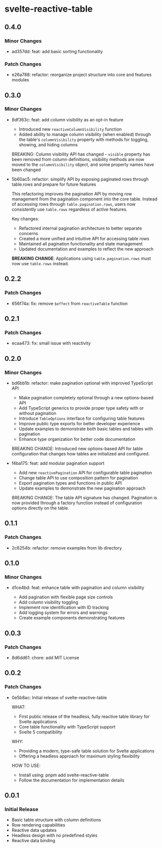 # svelte-reactive-table

## 0.4.0

### Minor Changes

- ad357dd: feat: add basic sorting functionality

### Patch Changes

- e26a788: refactor: reorganize project structure into core and features modules

## 0.3.0

### Minor Changes

- 8df363c: feat: add column visibility as an opt-in feature

  - Introduced new `reactiveColumnVisibility` function
  - Added ability to manage column visibility (when enabled) through the table's `columnVisibility` property with methods for toggling, showing, and hiding columns

  BREAKING: Column visibility API has changed - `visible` property has been removed from column definitions, visibility methods are now moved to the `columnVisibility` object, and some property names have been changed

- 5b60ac5: refactor: simplify API by exposing paginated rows through table.rows and prepare for future features

  This refactoring improves the pagination API by moving row management from the pagination component into the core table. Instead of accessing rows through `table.pagination.rows`, users now consistently use `table.rows` regardless of active features.

  Key changes:

  - Refactored internal pagination architecture to better separate concerns
  - Created a more unified and intuitive API for accessing table rows
  - Maintained all pagination functionality and state management
  - Updated documentation and examples to reflect the new approach

  **BREAKING CHANGE**: Applications using `table.pagination.rows` must now use `table.rows` instead.

## 0.2.2

### Patch Changes

- 656f74a: fix: remove `$effect` from `reactiveTable` function

## 0.2.1

### Patch Changes

- ecaa473: fix: small issue with reactivity

## 0.2.0

### Minor Changes

- bd6bb1b: refactor: make pagination optional with improved TypeScript API

  - Make pagination completely optional through a new options-based API
  - Add TypeScript generics to provide proper type safety with or without pagination
  - Introduce `TableOptions` interface for configuring table features
  - Improve public type exports for better developer experience
  - Update examples to demonstrate both basic tables and tables with pagination
  - Enhance type organization for better code documentation

  BREAKING CHANGE: Introduced new options-based API for table configuration that changes how tables are initialized and configured.

- f4ba175: feat: add modular pagination support

  - Add new `reactivePagination` API for configurable table pagination
  - Change table API to use composition pattern for pagination
  - Export pagination types and functions in public API
  - Update examples to demonstrate the new pagination approach

  BREAKING CHANGE: The table API signature has changed. Pagination is now provided through a factory function instead of configuration options directly on the table.

## 0.1.1

### Patch Changes

- 2c6254b: refactor: remove examples from lib directory

## 0.1.0

### Minor Changes

- d1ce4bd: feat: enhance table with pagination and column visibility

  - Add pagination with flexible page size controls
  - Add column visibility toggling
  - Implement row identification with ID tracking
  - Add logging system for errors and warnings
  - Create example components demonstrating features

## 0.0.3

### Patch Changes

- 8d6dd61: chore: add MIT License

## 0.0.2

### Patch Changes

- 0e5b8ac: Initial release of svelte-reactive-table

  WHAT:

  - First public release of the headless, fully reactive table library for Svelte applications
  - Core table functionality with TypeScript support
  - Svelte 5 compatibility

  WHY:

  - Providing a modern, type-safe table solution for Svelte applications
  - Offering a headless approach for maximum styling flexibility

  HOW TO USE:

  - Install using: pnpm add svelte-reactive-table
  - Follow the documentation for implementation details

## 0.0.1

### Initial Release

- Basic table structure with column definitions
- Row rendering capabilities
- Reactive data updates
- Headless design with no predefined styles
- Reactive data binding
